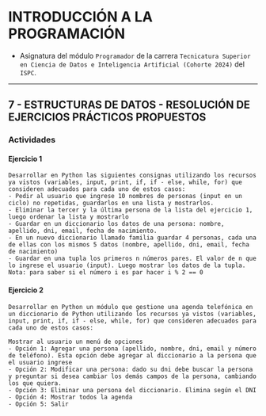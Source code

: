 # INTRODUCCIÓN A LA PROGRAMACIÓN
- Asignatura del módulo `Programador` de la carrera `Tecnicatura Superior en Ciencia de Datos e Inteligencia Artificial (Cohorte 2024)` del `ISPC`.

---

## 7 - ESTRUCTURAS DE DATOS - RESOLUCIÓN DE EJERCICIOS PRÁCTICOS PROPUESTOS

### Actividades

#### Ejercicio 1
```
Desarrollar en Python las siguientes consignas utilizando los recursos ya vistos (variables, input, print, if, if - else, while, for) que consideren adecuados para cada uno de estos casos:
- Pedir al usuario que ingrese 10 nombres de personas (input en un ciclo) no repetidas, guardarlos en una lista y mostrarlos. 
- Eliminar la tercer y la última persona de la lista del ejercicio 1, luego ordenar la lista y mostrarlo
- Guardar en un diccionario los datos de una persona: nombre, apellido, dni, email, fecha de nacimiento.
- En un nuevo diccionario llamado familia guardar 4 personas, cada una de ellas con los mismos 5 datos (nombre, apellido, dni, email, fecha de nacimiento)
- Guardar en una tupla los primeros n números pares. El valor de n que lo ingrese el usuario (input). Luego mostrar los datos de la tupla.
Nota: para saber si el número i es par hacer i % 2 == 0
```

#### Ejercicio 2
```
Desarrollar en Python un módulo que gestione una agenda telefónica en un diccionario de Python utilizando los recursos ya vistos (variables, input, print, if, if - else, while, for) que consideren adecuados para cada uno de estos casos:

Mostrar al usuario un menú de opciones
- Opción 1: Agregar una persona (apellido, nombre, dni, email y número de teléfono). Esta opción debe agregar al diccionario a la persona que el usuario ingrese
- Opción 2: Modificar una persona: dado su dni debe buscar la persona y preguntar si desea cambiar los demás campos de la persona, cambiando los que quiera.
- Opción 3: Eliminar una persona del diccionario. Elimina según el DNI
- Opción 4: Mostrar todos la agenda
- Opción 5: Salir
```
